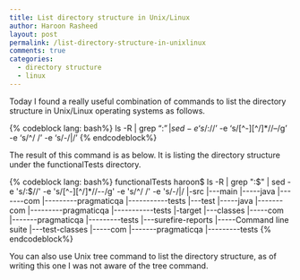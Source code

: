 ```yaml
---
title: List directory structure in Unix/Linux
author: Haroon Rasheed
layout: post
permalink: /list-directory-structure-in-unixlinux
comments: true
categories:
  - directory structure
  - linux
---
```

  
Today I found a really useful combination of commands to list the directory structure in Unix/Linux operating systems as follows.

{% codeblock lang: bash%}
ls -R | grep “:$” | sed -e ‘s/:$//’ -e ‘s/\[^-\]\[^\/\]*\//–/g’ -e ‘s/^/ /’ -e ‘s/-/|/’
{% endcodeblock%}

The result of this command is as below. It is listing the directory structure under the functionalTests directory.

{% codeblock lang: bash%}
functionalTests haroon$ ls -R | grep ":$" | sed -e 's/:$//' -e 's/[^-][^\/]*\//--/g' -e 's/^/   /' -e 's/-/|/
   |-src
   |---main
   |-----java
   |-------com
   |---------pragmaticqa
   |-----------tests
   |---test
   |-----java
   |-------com
   |---------pragmaticqa
   |-----------tests
   |-target
   |---classes
   |-----com
   |-------pragmaticqa
   |---------tests
   |---surefire-reports
   |-----Command line suite
   |---test-classes
   |-----com
   |-------pragmaticqa
   |---------tests
{% endcodeblock%}

You can also use Unix tree command to list the directory structure, as of writing this one I was not aware of the tree command.